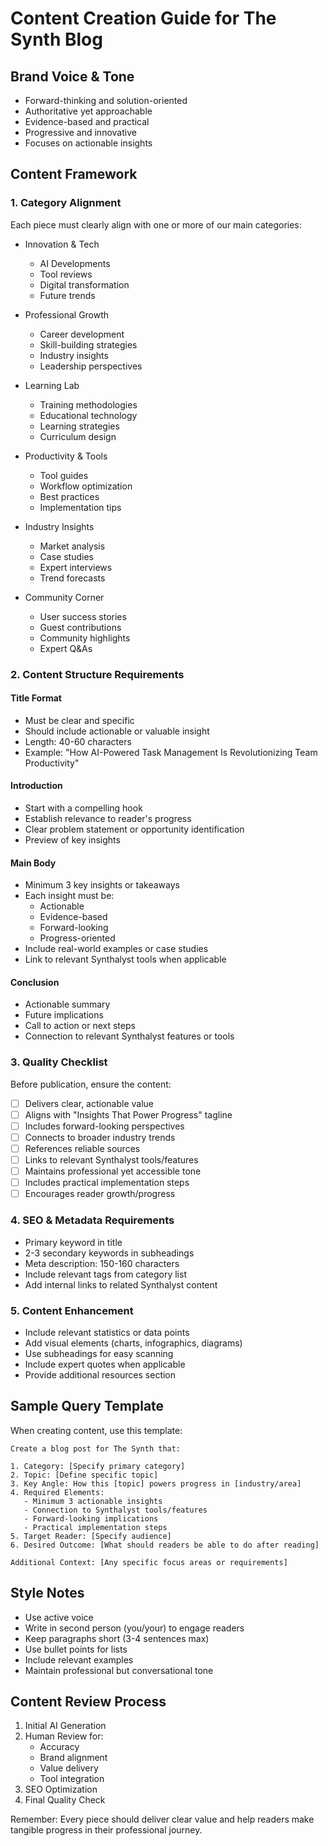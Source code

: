 # Content Creation Guide for The Synth Blog

## Brand Voice & Tone

- Forward-thinking and solution-oriented
- Authoritative yet approachable
- Evidence-based and practical
- Progressive and innovative
- Focuses on actionable insights

## Content Framework

### 1. Category Alignment

Each piece must clearly align with one or more of our main categories:

- Innovation & Tech

  - AI Developments
  - Tool reviews
  - Digital transformation
  - Future trends

- Professional Growth

  - Career development
  - Skill-building strategies
  - Industry insights
  - Leadership perspectives

- Learning Lab

  - Training methodologies
  - Educational technology
  - Learning strategies
  - Curriculum design

- Productivity & Tools

  - Tool guides
  - Workflow optimization
  - Best practices
  - Implementation tips

- Industry Insights

  - Market analysis
  - Case studies
  - Expert interviews
  - Trend forecasts

- Community Corner
  - User success stories
  - Guest contributions
  - Community highlights
  - Expert Q&As

### 2. Content Structure Requirements

#### Title Format

- Must be clear and specific
- Should include actionable or valuable insight
- Length: 40-60 characters
- Example: "How AI-Powered Task Management Is Revolutionizing Team Productivity"

#### Introduction

- Start with a compelling hook
- Establish relevance to reader's progress
- Clear problem statement or opportunity identification
- Preview of key insights

#### Main Body

- Minimum 3 key insights or takeaways
- Each insight must be:
  - Actionable
  - Evidence-based
  - Forward-looking
  - Progress-oriented
- Include real-world examples or case studies
- Link to relevant Synthalyst tools when applicable

#### Conclusion

- Actionable summary
- Future implications
- Call to action or next steps
- Connection to relevant Synthalyst features or tools

### 3. Quality Checklist

Before publication, ensure the content:

- [ ] Delivers clear, actionable value
- [ ] Aligns with "Insights That Power Progress" tagline
- [ ] Includes forward-looking perspectives
- [ ] Connects to broader industry trends
- [ ] References reliable sources
- [ ] Links to relevant Synthalyst tools/features
- [ ] Maintains professional yet accessible tone
- [ ] Includes practical implementation steps
- [ ] Encourages reader growth/progress

### 4. SEO & Metadata Requirements

- Primary keyword in title
- 2-3 secondary keywords in subheadings
- Meta description: 150-160 characters
- Include relevant tags from category list
- Add internal links to related Synthalyst content

### 5. Content Enhancement

- Include relevant statistics or data points
- Add visual elements (charts, infographics, diagrams)
- Use subheadings for easy scanning
- Include expert quotes when applicable
- Provide additional resources section

## Sample Query Template

When creating content, use this template:

```text
Create a blog post for The Synth that:

1. Category: [Specify primary category]
2. Topic: [Define specific topic]
3. Key Angle: How this [topic] powers progress in [industry/area]
4. Required Elements:
   - Minimum 3 actionable insights
   - Connection to Synthalyst tools/features
   - Forward-looking implications
   - Practical implementation steps
5. Target Reader: [Specify audience]
6. Desired Outcome: [What should readers be able to do after reading]

Additional Context: [Any specific focus areas or requirements]
```

## Style Notes

- Use active voice
- Write in second person (you/your) to engage readers
- Keep paragraphs short (3-4 sentences max)
- Use bullet points for lists
- Include relevant examples
- Maintain professional but conversational tone

## Content Review Process

1. Initial AI Generation
2. Human Review for:
   - Accuracy
   - Brand alignment
   - Value delivery
   - Tool integration
3. SEO Optimization
4. Final Quality Check

Remember: Every piece should deliver clear value and help readers make tangible progress in their professional journey.
